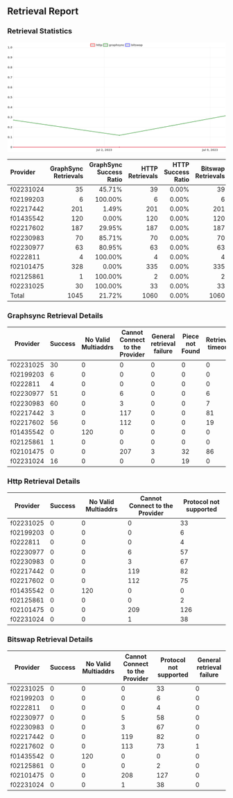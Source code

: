 ## Retrieval Report
### Retrieval Statistics
<img src="https://raw.githubusercontent.com/data-preservation-programs/filplus-checker-assets/main/filecoin-project/filecoin-plus-large-datasets/issues/1767/1689226964726.png"/>

| Provider  | GraphSync Retrievals | GraphSync Success Ratio | HTTP Retrievals | HTTP Success Ratio | Bitswap Retrievals | Bitswap Success Ratio |
| :-------- | -------------------: | ----------------------: | --------------: | -----------------: | -----------------: | --------------------: |
| f02231024 |                   35 |                  45.71% |              39 |              0.00% |                 39 |                 0.00% |
| f02199203 |                    6 |                 100.00% |               6 |              0.00% |                  6 |                 0.00% |
| f02217442 |                  201 |                   1.49% |             201 |              0.00% |                201 |                 0.00% |
| f01435542 |                  120 |                   0.00% |             120 |              0.00% |                120 |                 0.00% |
| f02217602 |                  187 |                  29.95% |             187 |              0.00% |                187 |                 0.00% |
| f02230983 |                   70 |                  85.71% |              70 |              0.00% |                 70 |                 0.00% |
| f02230977 |                   63 |                  80.95% |              63 |              0.00% |                 63 |                 0.00% |
| f0222811  |                    4 |                 100.00% |               4 |              0.00% |                  4 |                 0.00% |
| f02101475 |                  328 |                   0.00% |             335 |              0.00% |                335 |                 0.00% |
| f02125861 |                    1 |                 100.00% |               2 |              0.00% |                  2 |                 0.00% |
| f02231025 |                   30 |                 100.00% |              33 |              0.00% |                 33 |                 0.00% |
| Total     |                 1045 |                  21.72% |            1060 |              0.00% |               1060 |                 0.00% |

### Graphsync Retrieval Details
| Provider  | Success | No Valid Multiaddrs | Cannot Connect to the Provider | General retrieval failure | Piece not Found | Retrieval timeout |
| --------- | ------- | ------------------- | ------------------------------ | ------------------------- | --------------- | ----------------- |
| f02231025 | 30      | 0                   | 0                              | 0                         | 0               | 0                 |
| f02199203 | 6       | 0                   | 0                              | 0                         | 0               | 0                 |
| f0222811  | 4       | 0                   | 0                              | 0                         | 0               | 0                 |
| f02230977 | 51      | 0                   | 6                              | 0                         | 0               | 6                 |
| f02230983 | 60      | 0                   | 3                              | 0                         | 0               | 7                 |
| f02217442 | 3       | 0                   | 117                            | 0                         | 0               | 81                |
| f02217602 | 56      | 0                   | 112                            | 0                         | 0               | 19                |
| f01435542 | 0       | 120                 | 0                              | 0                         | 0               | 0                 |
| f02125861 | 1       | 0                   | 0                              | 0                         | 0               | 0                 |
| f02101475 | 0       | 0                   | 207                            | 3                         | 32              | 86                |
| f02231024 | 16      | 0                   | 0                              | 0                         | 19              | 0                 |

### Http Retrieval Details
| Provider  | Success | No Valid Multiaddrs | Cannot Connect to the Provider | Protocol not supported |
| --------- | ------- | ------------------- | ------------------------------ | ---------------------- |
| f02231025 | 0       | 0                   | 0                              | 33                     |
| f02199203 | 0       | 0                   | 0                              | 6                      |
| f0222811  | 0       | 0                   | 0                              | 4                      |
| f02230977 | 0       | 0                   | 6                              | 57                     |
| f02230983 | 0       | 0                   | 3                              | 67                     |
| f02217442 | 0       | 0                   | 119                            | 82                     |
| f02217602 | 0       | 0                   | 112                            | 75                     |
| f01435542 | 0       | 120                 | 0                              | 0                      |
| f02125861 | 0       | 0                   | 0                              | 2                      |
| f02101475 | 0       | 0                   | 209                            | 126                    |
| f02231024 | 0       | 0                   | 1                              | 38                     |

### Bitswap Retrieval Details
| Provider  | Success | No Valid Multiaddrs | Cannot Connect to the Provider | Protocol not supported | General retrieval failure |
| --------- | ------- | ------------------- | ------------------------------ | ---------------------- | ------------------------- |
| f02231025 | 0       | 0                   | 0                              | 33                     | 0                         |
| f02199203 | 0       | 0                   | 0                              | 6                      | 0                         |
| f0222811  | 0       | 0                   | 0                              | 4                      | 0                         |
| f02230977 | 0       | 0                   | 5                              | 58                     | 0                         |
| f02230983 | 0       | 0                   | 3                              | 67                     | 0                         |
| f02217442 | 0       | 0                   | 119                            | 82                     | 0                         |
| f02217602 | 0       | 0                   | 113                            | 73                     | 1                         |
| f01435542 | 0       | 120                 | 0                              | 0                      | 0                         |
| f02125861 | 0       | 0                   | 0                              | 2                      | 0                         |
| f02101475 | 0       | 0                   | 208                            | 127                    | 0                         |
| f02231024 | 0       | 0                   | 1                              | 38                     | 0                         |
